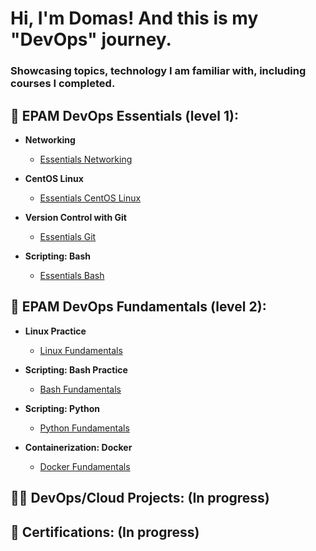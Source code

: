 <h1>Hi, I'm Domas! And this is my "DevOps" journey.
<h3>Showcasing topics, technology I am familiar with, including courses I completed.</h3>

<h2> 📘 EPAM DevOps Essentials (level 1):</h2>

- <b>Networking</b>
  - [Essentials Networking](https://github.com/DomasMas0303/Networking)
    
- <b>CentOS Linux</b>
  - [Essentials CentOS Linux](https://github.com/DomasMas0303/Essentials-CentOS-Linux)
 
- <b>Version Control with Git</b>
  - [Essentials Git](https://github.com/DomasMas0303/Essentials-Git)

- <b>Scripting: Bash</b>
  - [Essentials Bash](https://github.com/DomasMas0303/Essentials-Bash)
     
<h2> 📕 EPAM DevOps Fundamentals (level 2):</h2>

- <b>Linux Practice</b>

  - [Linux Fundamentals](https://github.com/DomasMas0303/Linux-Fundamentals)
 
- <b>Scripting: Bash Practice</b>

  - [Bash Fundamentals](https://github.com/DomasMas0303/Bash-Fundamentals)

- <b>Scripting: Python</b>

  - [Python Fundamentals](https://github.com/DomasMas0303/Python-Fundamentals)

- <b>Containerization: Docker</b>

  - [Docker Fundamentals](https://github.com/DomasMas0303/Docker-Fundamentals)

<h2> 👨‍💻 DevOps/Cloud Projects: (In progress)</h2>

<h2> 📃 Certifications: (In progress)</h2>


[linkedin]: https://linkedin.com/in/joshmadakor

<!--
**joshmadakor1/joshmadakor1** is a ✨ _special_ ✨ repository because its `README.md` (this file) appears on your GitHub profile.

Here are some ideas to get you started:

- 🔭 I’m currently working on ...
- 🌱 I’m currently learning ...
- 👯 I’m looking to collaborate on ...
- 🤔 I’m looking for help with ...
- 💬 Ask me about ...
- 📫 How to reach me: ...
- 😄 Pronouns: ...
- ⚡ Fun fact: ...
-->
